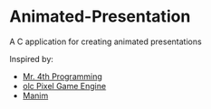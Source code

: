 # Animated-Presentation
A C application for creating animated presentations

Inspired by:
- [Mr. 4th Programming](https://www.youtube.com/c/Mr4thProgramming)
- [olc Pixel Game Engine](https://github.com/OneLoneCoder/olcPixelGameEngine)
- [Manim](https://github.com/3b1b/manim)
